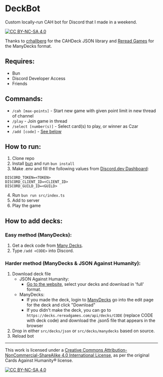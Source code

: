 # DeckBot

Custom locally-run CAH bot for Discord that I made in a weekend.

[![CC BY-NC-SA 4.0][cc-by-nc-sa-shield]][cc-by-nc-sa]

Thanks to [crhallberg](https://github.com/crhallberg/json-against-humanity) for the CAHDeck JSON library and [Reread Games](https://github.com/Lattyware/massivedecks/tree/main) for the ManyDecks format.

## Requires:
* Bun
* Discord Developer Access
* Friends

## Commands:

* `/cah [max-points]` - Start new game with given point limit in new thread of channel
* `/play` - Join game in thread
* `/select [number(s)]` - Select card(s) to play, or winner as Czar
* `/add [code]` - [See below](#how-to-add-decks)

## How to run:

1. Clone repo
2. Install [bun](https://bun.sh) and run `bun install`
3. Make .env and fill the following values from [Discord.dev Dashboard](discord.dev):
```
DISCORD_TOKEN=<TOKEN>
DISCORD_CLIENT_ID=<CLIENT_ID>
DISCORD_GUILD_ID=<GUILD>
```

4. Run `bun run src/index.ts`
5. Add to server
6. Play the game

## How to add decks:

### Easy method (ManyDecks):
1. Get a deck code from [Many Decks](https://decks.rereadgames.com/).
2. Type `/add <CODE>` into Discord.

### Harder method (ManyDecks & JSON Against Humanity):
1. Download deck file
    * JSON Against Humanity:
        - [Go to the website](https://crhallberg.com/cah/), select your decks and download in 'full' format.
    * ManyDecks:
        - If you made the deck, login to [ManyDecks](https://decks.rereadgames.com/) go into the edit page for the deck and click "Download"
        - If you didn't make the deck, you can go to `https://decks.rereadgames.com/api/decks/CODE` (replace CODE with deck code) and download the .json5 file that appears in the browser
2. Drop in either `src/decks/json` or `src/decks/manydecks` based on source.
3. Reload bot

---

This work is licensed under a
[Creative Commons Attribution-NonCommercial-ShareAlike 4.0 International License][cc-by-nc-sa], as per the original Cards Against Humanity® license.

[![CC BY-NC-SA 4.0][cc-by-nc-sa-image]][cc-by-nc-sa]

[cc-by-nc-sa]: http://creativecommons.org/licenses/by-nc-sa/4.0/
[cc-by-nc-sa-image]: https://licensebuttons.net/l/by-nc-sa/4.0/88x31.png
[cc-by-nc-sa-shield]: https://img.shields.io/badge/License-CC%20BY--NC--SA%204.0-lightgrey.svg